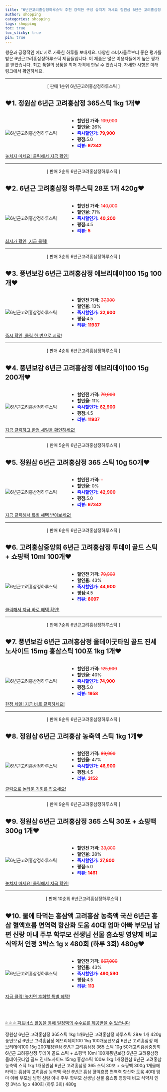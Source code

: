 ```yaml
---
title: "6년근고려홍삼정하루스틱 추천 강력한 구성 놓치지 마세요 정원삼 6년근 고려홍삼정 365스틱 1kg"
author: shopping
categories: shopping
tags: shopping
toc: true
toc_sticky: true
pin: true
---
```

행운과 긍정적인 에너지로 가득한 하루를 보내세요. 다양한 소비자들로부터 좋은 평가를 받은 6년근고려홍삼정하루스틱 제품들입니다. 이 제품은 많은 이용자들에게 높은 평가를 받았습니다. 최고 품질의 상품을 최저 가격에 만날 수 있습니다. 자세한 사항은 아래 링크에서 확인하세요.

---
<p class="toplist" style="margin: 0 auto; display: block; width: fit-content;">[ 판매 1순위 6년근고려홍삼정하루스틱 ]</p>

<h2><strong>❤️1. 정원삼 6년근 고려홍삼정 365스틱 1kg 1개❤️</strong></h2>

<div style="display: flex; align-items: center;">
    <div style="flex: 0.4;">
        <img src="https://thumbnail8.coupangcdn.com/thumbnails/remote/230x230ex/image/retail/images/3024499191748175-967a9951-4b93-4411-be9d-3e90dab2fe21.jpg" alt="6년근고려홍삼정하루스틱" style="max-width: 100%;">
    </div>
    <div style="flex: 0.6; margin-left: 10px;">
        <ul>
            <li><strong>할인전 가격:</strong> <del style="color: red;">109,000</del></li>
            <li><strong>할인율:</strong> 26%</li>
            <li><span style='color:blue'><strong>즉시할인가:</strong></span> <span style='color:red'><strong>79,900</strong></span></li>
            <li><strong>평점:</strong>5.0</li>
            <li><span style='color:blue'><strong>리뷰:</strong></span> <span style='color:red'><strong>67342</strong></span></li>
        </ul>
    </div>
</div>
<div class="center">
    <a href="https://selin100587.github.io?lptag=AF9450613&subid=githubio&pageKey=7481220910&traceid=V0-153&itemId=19542135916&vendorItemId=5198234852" class="myButton">
        놓치지 마세요! 클릭해서 지금 확인!
    </a>
</div>


---
<p class="toplist" style="margin: 0 auto; display: block; width: fit-content;">[ 판매 2순위 6년근고려홍삼정하루스틱 ]</p>

<h2><strong>❤️2. 6년근 고려홍삼정 하루스틱 28포 1개 420g❤️</strong></h2>

<div style="display: flex; align-items: center;">
    <div style="flex: 0.4;">
        <img src="https://thumbnail10.coupangcdn.com/thumbnails/remote/230x230ex/image/vendor_inventory/5a88/e3dc9b62d74bff0bf14029de5b4e19b8a6e946335703a8b60e1a637432e8.jpg" alt="6년근고려홍삼정하루스틱" style="max-width: 100%;">
    </div>
    <div style="flex: 0.6; margin-left: 10px;">
        <ul>
            <li><strong>할인전 가격:</strong> <del style="color: red;">140,000</del></li>
            <li><strong>할인율:</strong> 71%</li>
            <li><span style='color:blue'><strong>즉시할인가:</strong></span> <span style='color:red'><strong>40,200</strong></span></li>
            <li><strong>평점:</strong>4.5</li>
            <li><span style='color:blue'><strong>리뷰:</strong></span> <span style='color:red'><strong>5</strong></span></li>
        </ul>
    </div>
</div>
<div class="center">
    <a href="https://selin100587.github.io?lptag=AF9450613&subid=githubio&pageKey=7972774319&traceid=V0-153&itemId=22088676102&vendorItemId=89135694411" class="myButton">
        최저가 확인, 지금 클릭!
    </a>
</div>


---
<p class="toplist" style="margin: 0 auto; display: block; width: fit-content;">[ 판매 3순위 6년근고려홍삼정하루스틱 ]</p>

<h2><strong>❤️3. 풍년보감 6년근 고려홍삼정 에브리데이100 15g 100개❤️</strong></h2>

<div style="display: flex; align-items: center;">
    <div style="flex: 0.4;">
        <img src="https://thumbnail7.coupangcdn.com/thumbnails/remote/230x230ex/image/retail/images/3690657223386617-ca53b279-a69b-41ec-ad77-2a52986c2819.jpg" alt="6년근고려홍삼정하루스틱" style="max-width: 100%;">
    </div>
    <div style="flex: 0.6; margin-left: 10px;">
        <ul>
            <li><strong>할인전 가격:</strong> <del style="color: red;">37,900</del></li>
            <li><strong>할인율:</strong> 13%</li>
            <li><span style='color:blue'><strong>즉시할인가:</strong></span> <span style='color:red'><strong>32,900</strong></span></li>
            <li><strong>평점:</strong>4.5</li>
            <li><span style='color:blue'><strong>리뷰:</strong></span> <span style='color:red'><strong>11937</strong></span></li>
        </ul>
    </div>
</div>
<div class="center">
    <a href="https://selin100587.github.io?lptag=AF9450613&subid=githubio&pageKey=1730253755&traceid=V0-153&itemId=2945133627&vendorItemId=70933623326" class="myButton">
        즉시 확인, 클릭 한 번으로 시작!
    </a>
</div>


---
<p class="toplist" style="margin: 0 auto; display: block; width: fit-content;">[ 판매 4순위 6년근고려홍삼정하루스틱 ]</p>

<h2><strong>❤️4. 풍년보감 6년근 고려홍삼정 에브리데이100 15g 200개❤️</strong></h2>

<div style="display: flex; align-items: center;">
    <div style="flex: 0.4;">
        <img src="https://thumbnail7.coupangcdn.com/thumbnails/remote/230x230ex/image/retail/images/3691112160435854-0b2a47ba-ab35-4e75-bef4-823ac82d6c9a.jpg" alt="6년근고려홍삼정하루스틱" style="max-width: 100%;">
    </div>
    <div style="flex: 0.6; margin-left: 10px;">
        <ul>
            <li><strong>할인전 가격:</strong> <del style="color: red;">70,900</del></li>
            <li><strong>할인율:</strong> 11%</li>
            <li><span style='color:blue'><strong>즉시할인가:</strong></span> <span style='color:red'><strong>62,900</strong></span></li>
            <li><strong>평점:</strong>4.5</li>
            <li><span style='color:blue'><strong>리뷰:</strong></span> <span style='color:red'><strong>11937</strong></span></li>
        </ul>
    </div>
</div>
<div class="center">
    <a href="https://selin100587.github.io?lptag=AF9450613&subid=githubio&pageKey=1730253755&traceid=V0-153&itemId=2945133628&vendorItemId=70933623360" class="myButton">
        지금 클릭하고 한정 세일을 확인하세요!
    </a>
</div>


---
<p class="toplist" style="margin: 0 auto; display: block; width: fit-content;">[ 판매 5순위 6년근고려홍삼정하루스틱 ]</p>

<h2><strong>❤️5. 정원삼 6년근 고려홍삼정 365 스틱 10g 50개❤️</strong></h2>

<div style="display: flex; align-items: center;">
    <div style="flex: 0.4;">
        <img src="https://thumbnail9.coupangcdn.com/thumbnails/remote/230x230ex/image/vendor_inventory/7535/d6a22b5d70cb5fceef6045bdcd92dd09d5e5e975a242f79c92eb7c036cc1.jpg" alt="6년근고려홍삼정하루스틱" style="max-width: 100%;">
    </div>
    <div style="flex: 0.6; margin-left: 10px;">
        <ul>
            <li><strong>할인전 가격:</strong> <del style="color: red;">-</del></li>
            <li><strong>할인율:</strong> 0%</li>
            <li><span style='color:blue'><strong>즉시할인가:</strong></span> <span style='color:red'><strong>42,900</strong></span></li>
            <li><strong>평점:</strong>5.0</li>
            <li><span style='color:blue'><strong>리뷰:</strong></span> <span style='color:red'><strong>67342</strong></span></li>
        </ul>
    </div>
</div>
<div class="center">
    <a href="https://selin100587.github.io?lptag=AF9450613&subid=githubio&pageKey=7481220910&traceid=V0-153&itemId=11091456325&vendorItemId=78554941275" class="myButton">
        지금 클릭해서 특별 혜택 받아보세요!
    </a>
</div>


---
<p class="toplist" style="margin: 0 auto; display: block; width: fit-content;">[ 판매 6순위 6년근고려홍삼정하루스틱 ]</p>

<h2><strong>❤️6. 고려홍삼중앙회 6년근 고려홍삼정 투데이 골드 스틱 + 쇼핑백 10ml 100개❤️</strong></h2>

<div style="display: flex; align-items: center;">
    <div style="flex: 0.4;">
        <img src="https://thumbnail10.coupangcdn.com/thumbnails/remote/230x230ex/image/retail/images/1188298695813048-7a94ae90-4cf7-4767-93f3-9ec827177185.jpg" alt="6년근고려홍삼정하루스틱" style="max-width: 100%;">
    </div>
    <div style="flex: 0.6; margin-left: 10px;">
        <ul>
            <li><strong>할인전 가격:</strong> <del style="color: red;">79,900</del></li>
            <li><strong>할인율:</strong> 43%</li>
            <li><span style='color:blue'><strong>즉시할인가:</strong></span> <span style='color:red'><strong>44,900</strong></span></li>
            <li><strong>평점:</strong>4.5</li>
            <li><span style='color:blue'><strong>리뷰:</strong></span> <span style='color:red'><strong>8097</strong></span></li>
        </ul>
    </div>
</div>
<div class="center">
    <a href="https://selin100587.github.io?lptag=AF9450613&subid=githubio&pageKey=274891734&traceid=V0-153&itemId=868547692&vendorItemId=87038861660" class="myButton">
        클릭해서 지금 바로 혜택 확인!
    </a>
</div>


---
<p class="toplist" style="margin: 0 auto; display: block; width: fit-content;">[ 판매 7순위 6년근고려홍삼정하루스틱 ]</p>

<h2><strong>❤️7. 풍년보감 6년근 고려홍삼정 올데이굿타임 골드 진세노사이드 15mg 홍삼스틱 100포 1kg 1개❤️</strong></h2>

<div style="display: flex; align-items: center;">
    <div style="flex: 0.4;">
        <img src="https://thumbnail9.coupangcdn.com/thumbnails/remote/230x230ex/image/retail/images/4093777849751472-7558a9ba-795f-407c-b86b-08eb49bfb254.jpg" alt="6년근고려홍삼정하루스틱" style="max-width: 100%;">
    </div>
    <div style="flex: 0.6; margin-left: 10px;">
        <ul>
            <li><strong>할인전 가격:</strong> <del style="color: red;">125,900</del></li>
            <li><strong>할인율:</strong> 40%</li>
            <li><span style='color:blue'><strong>즉시할인가:</strong></span> <span style='color:red'><strong>74,900</strong></span></li>
            <li><strong>평점:</strong>5.0</li>
            <li><span style='color:blue'><strong>리뷰:</strong></span> <span style='color:red'><strong>1958</strong></span></li>
        </ul>
    </div>
</div>
<div class="center">
    <a href="https://selin100587.github.io?lptag=AF9450613&subid=githubio&pageKey=7463612761&traceid=V0-153&itemId=19459623684&vendorItemId=86547666733" class="myButton">
        한정 세일! 지금 바로 클릭하세요!
    </a>
</div>


---
<p class="toplist" style="margin: 0 auto; display: block; width: fit-content;">[ 판매 8순위 6년근고려홍삼정하루스틱 ]</p>

<h2><strong>❤️8. 정원삼 6년근 고려홍삼 농축액 스틱 1kg 1개❤️</strong></h2>

<div style="display: flex; align-items: center;">
    <div style="flex: 0.4;">
        <img src="https://thumbnail10.coupangcdn.com/thumbnails/remote/230x230ex/image/vendor_inventory/98b8/b0fad5f25e345543a7d3b0f7581c65e568c65ca93e38ce6648108997eee8.jpg" alt="6년근고려홍삼정하루스틱" style="max-width: 100%;">
    </div>
    <div style="flex: 0.6; margin-left: 10px;">
        <ul>
            <li><strong>할인전 가격:</strong> <del style="color: red;">89,000</del></li>
            <li><strong>할인율:</strong> 47%</li>
            <li><span style='color:blue'><strong>즉시할인가:</strong></span> <span style='color:red'><strong>46,900</strong></span></li>
            <li><strong>평점:</strong>4.5</li>
            <li><span style='color:blue'><strong>리뷰:</strong></span> <span style='color:red'><strong>3152</strong></span></li>
        </ul>
    </div>
</div>
<div class="center">
    <a href="https://selin100587.github.io?lptag=AF9450613&subid=githubio&pageKey=15335610&traceid=V0-153&itemId=2558313573&vendorItemId=80225694700" class="myButton">
        클릭으로 놀라운 기회를 잡으세요!
    </a>
</div>


---
<p class="toplist" style="margin: 0 auto; display: block; width: fit-content;">[ 판매 9순위 6년근고려홍삼정하루스틱 ]</p>

<h2><strong>❤️9. 정원삼 6년근 고려홍삼정 365 스틱 30포 + 쇼핑백 300g 1개❤️</strong></h2>

<div style="display: flex; align-items: center;">
    <div style="flex: 0.4;">
        <img src="https://thumbnail6.coupangcdn.com/thumbnails/remote/230x230ex/image/retail/images/4093812294605108-577ba5b7-dd34-4963-9bcf-dfe2ba5a8728.jpg" alt="6년근고려홍삼정하루스틱" style="max-width: 100%;">
    </div>
    <div style="flex: 0.6; margin-left: 10px;">
        <ul>
            <li><strong>할인전 가격:</strong> <del style="color: red;">39,000</del></li>
            <li><strong>할인율:</strong> 28%</li>
            <li><span style='color:blue'><strong>즉시할인가:</strong></span> <span style='color:red'><strong>27,800</strong></span></li>
            <li><strong>평점:</strong>5.0</li>
            <li><span style='color:blue'><strong>리뷰:</strong></span> <span style='color:red'><strong>1461</strong></span></li>
        </ul>
    </div>
</div>
<div class="center">
    <a href="https://selin100587.github.io?lptag=AF9450613&subid=githubio&pageKey=1391262605&traceid=V0-153&itemId=2426605775&vendorItemId=70420613790" class="myButton">
        놓치지 마세요! 클릭해서 지금 확인!
    </a>
</div>


---
<p class="toplist" style="margin: 0 auto; display: block; width: fit-content;">[ 판매 10순위 6년근고려홍삼정하루스틱 ]</p>

<h2><strong>❤️10. 물에 타먹는 홍삼액 고려홍삼 농축액 국산 6년근 홍삼 혈액흐름 면역력 항산화 도움 40대 엄마 아빠 부모님 남편 신랑 아내 주부 학부모 선생님 선물 홈쇼핑 영양제 비교 식약처 인정 3박스 1g x 480회 (하루 3회) 480g❤️</strong></h2>

<div style="display: flex; align-items: center;">
    <div style="flex: 0.4;">
        <img src="https://thumbnail7.coupangcdn.com/thumbnails/remote/230x230ex/image/vendor_inventory/25b6/7afcebe4aaac9b34ef25f4412d2e2e7459f1ca8e2ac1487423f4a91dc38f.png" alt="6년근고려홍삼정하루스틱" style="max-width: 100%;">
    </div>
    <div style="flex: 0.6; margin-left: 10px;">
        <ul>
            <li><strong>할인전 가격:</strong> <del style="color: red;">867,000</del></li>
            <li><strong>할인율:</strong> 43%</li>
            <li><span style='color:blue'><strong>즉시할인가:</strong></span> <span style='color:red'><strong>490,590</strong></span></li>
            <li><strong>평점:</strong>4.5</li>
            <li><span style='color:blue'><strong>리뷰:</strong></span> <span style='color:red'><strong>113</strong></span></li>
        </ul>
    </div>
</div>
<div class="center">
    <a href="https://selin100587.github.io?lptag=AF9450613&subid=githubio&pageKey=6674259053&traceid=V0-153&itemId=17661133618&vendorItemId=84826613117" class="myButton">
        지금 클릭! 놓치면 후회할 특별 혜택!
    </a>
</div>

<br><br><br>[💦 💦 💦 파트너스 활동을 통해 일정액의 수수료를 제공받을 수 있습니다](https://link.coupang.com/a/bcpT2c)<br><br>정원삼 6년근 고려홍삼정 365스틱 1kg 1개6년근 고려홍삼정 하루스틱 28포 1개 420g풍년보감 6년근 고려홍삼정 에브리데이100 15g 100개풍년보감 6년근 고려홍삼정 에브리데이100 15g 200개정원삼 6년근 고려홍삼정 365 스틱 10g 50개고려홍삼중앙회 6년근 고려홍삼정 투데이 골드 스틱 + 쇼핑백 10ml 100개풍년보감 6년근 고려홍삼정 올데이굿타임 골드 진세노사이드 15mg 홍삼스틱 100포 1kg 1개정원삼 6년근 고려홍삼 농축액 스틱 1kg 1개정원삼 6년근 고려홍삼정 365 스틱 30포 + 쇼핑백 300g 1개물에 타먹는 홍삼액 고려홍삼 농축액 국산 6년근 홍삼 혈액흐름 면역력 항산화 도움 40대 엄마 아빠 부모님 남편 신랑 아내 주부 학부모 선생님 선물 홈쇼핑 영양제 비교 식약처 인정 3박스 1g x 480회 (하루 3회) 480g